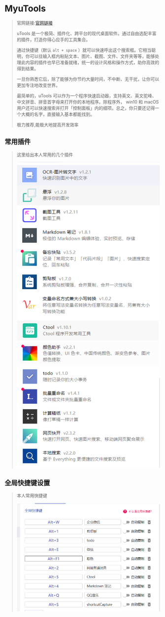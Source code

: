 # MyuTools

> 官网链接:[官网链接](https://u.tools/)
>
> uTools 是一个极简、插件化、跨平台的现代桌面软件。通过自由选配丰富的插件，打造你得心应手的工具集合。
>
> 通过快捷键（默认 `alt + space` ）就可以快速呼出这个搜索框。它相当聪明，你可以往输入框内粘贴文本、图片、截图、文件、文件夹等等，能够处理此内容的插件也早已准备就绪，统一的设计风格和操作方式，助你高效的得到结果。
>
> 一旦你熟悉它后，除了能够为你节约大量时间，不中断、无干扰，让你可以更加专注地改变世界。
>
> 最简单的，uTools 可以作为一个程序快速启动器，支持英文、英文驼峰、中文拼音、拼音首字母来打开你的本地程序。除程序外， win10 和 macOS 用户还可以快速搜索并打开「控制面板」内的细项。总之，你只要还记得一个大概的名字，直接输入基本都能找到。
>
> 极力推荐,能极大地提高开发效率

## 常用插件

>这里给出本人常用的几个插件
>
>![image-20220322110531029](README中的图片/image-20220322110531029.png) ![image-20220322110542466](README中的图片/image-20220322110542466.png) 
>
>

## 全局快捷键设置

>本人常用快捷键
>
>![image-20220322110616133](README中的图片/image-20220322110616133.png) 
